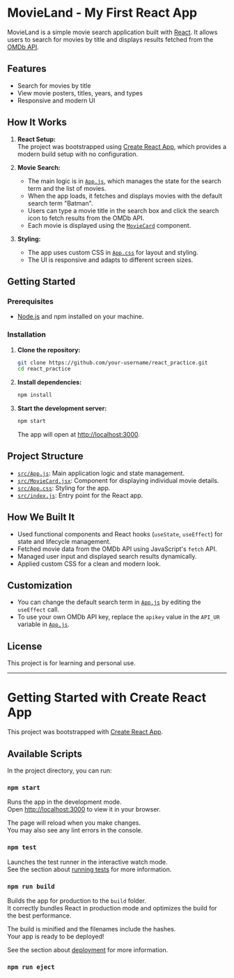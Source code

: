 # MovieLand - My First React App

MovieLand is a simple movie search application built with [React](https://react.dev/). It allows users to search for movies by title and displays results fetched from the [OMDb API](https://www.omdbapi.com/).

## Features

- Search for movies by title
- View movie posters, titles, years, and types
- Responsive and modern UI

## How It Works

1. **React Setup:**  
   The project was bootstrapped using [Create React App](https://github.com/facebook/create-react-app), which provides a modern build setup with no configuration.

2. **Movie Search:**  
   - The main logic is in [`App.js`](src/App.js), which manages the state for the search term and the list of movies.
   - When the app loads, it fetches and displays movies with the default search term "Batman".
   - Users can type a movie title in the search box and click the search icon to fetch results from the OMDb API.
   - Each movie is displayed using the [`MovieCard`](src/MovieCard.jsx) component.

3. **Styling:**  
   - The app uses custom CSS in [`App.css`](src/App.css) for layout and styling.
   - The UI is responsive and adapts to different screen sizes.

## Getting Started

### Prerequisites

- [Node.js](https://nodejs.org/) and npm installed on your machine.

### Installation

1. **Clone the repository:**
   ```sh
   git clone https://github.com/your-username/react_practice.git
   cd react_practice
   ```

2. **Install dependencies:**
   ```sh
   npm install
   ```

3. **Start the development server:**
   ```sh
   npm start
   ```
   The app will open at [http://localhost:3000](http://localhost:3000).

## Project Structure

- [`src/App.js`](src/App.js): Main application logic and state management.
- [`src/MovieCard.jsx`](src/MovieCard.jsx): Component for displaying individual movie details.
- [`src/App.css`](src/App.css): Styling for the app.
- [`src/index.js`](src/index.js): Entry point for the React app.

## How We Built It

- Used functional components and React hooks (`useState`, `useEffect`) for state and lifecycle management.
- Fetched movie data from the OMDb API using JavaScript's `fetch` API.
- Managed user input and displayed search results dynamically.
- Applied custom CSS for a clean and modern look.

## Customization

- You can change the default search term in [`App.js`](src/App.js) by editing the `useEffect` call.
- To use your own OMDb API key, replace the `apikey` value in the `API_UR` variable in [`App.js`](src/App.js).

## License

This project is for learning and personal use.

---

# Getting Started with Create React App

This project was bootstrapped with [Create React App](https://github.com/facebook/create-react-app).

## Available Scripts

In the project directory, you can run:

### `npm start`

Runs the app in the development mode.\
Open [http://localhost:3000](http://localhost:3000) to view it in your browser.

The page will reload when you make changes.\
You may also see any lint errors in the console.

### `npm test`

Launches the test runner in the interactive watch mode.\
See the section about [running tests](https://facebook.github.io/create-react-app/docs/running-tests) for more information.

### `npm run build`

Builds the app for production to the `build` folder.\
It correctly bundles React in production mode and optimizes the build for the best performance.

The build is minified and the filenames include the hashes.\
Your app is ready to be deployed!

See the section about [deployment](https://facebook.github.io/create-react-app/docs/deployment) for more information.

### `npm run eject`
